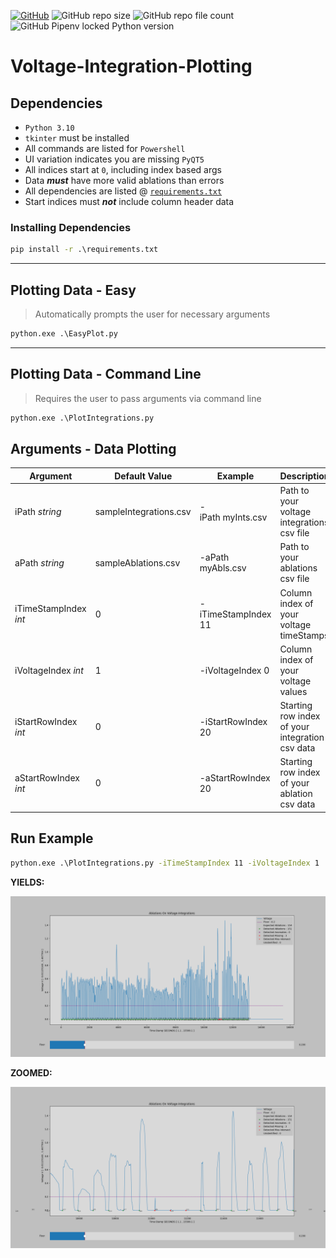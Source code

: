 
[![GitHub](https://img.shields.io/github/license/ryanpecha/Voltage-Integration-Plotting?color=blueviolet)](https://github.com/ryanpecha/Voltage-Integration-Plotting/blob/main/LICENSE.txt)
![GitHub repo size](https://img.shields.io/github/repo-size/ryanpecha/Voltage-Integration-Plotting)
![GitHub repo file count](https://img.shields.io/github/directory-file-count/ryanpecha/Voltage-Integration-Plotting)
![GitHub Pipenv locked Python version](https://img.shields.io/github/pipenv/locked/python-version/ryanpecha/Voltage-Integration-Plotting)

# Voltage-Integration-Plotting

## **Dependencies**

* `Python 3.10`
* `tkinter` must be installed
* All commands are listed for `Powershell`
* UI variation indicates you are missing `PyQT5`
* All indices start at `0`, including index based args
* Data _**must**_ have more valid ablations than errors
* All dependencies are listed @ [`requirements.txt`](./requirements.txt)
* Start indices must _**not**_ include column header data

### **Installing Dependencies**

```cmd
pip install -r .\requirements.txt
```

---

## **Plotting Data - Easy**

> Automatically prompts the user for necessary arguments

```cmd
python.exe .\EasyPlot.py
```

---

## **Plotting Data - Command Line**

> Requires the user to pass arguments via command line

```cmd
python.exe .\PlotIntegrations.py
```

## **Arguments - Data Plotting**

| Argument       | Default Value | Example                    | Description                                               |
| -------------- | ---------------------- | -------------------------- | --------------------------------------------------------- |
| iPath *string*         | sampleIntegrations.csv | -iPath myInts.csv | Path to your voltage integrations csv file                |
| aPath *string*         | sampleAblations.csv | -aPath myAbls.csv     | Path to your ablations csv file                           |
| iTimeStampIndex *int* | 0 | -iTimeStampIndex 11         | Column index of your voltage timeStamps |
| iVoltageIndex *int*   | 1 | -iVoltageIndex 0            | Column index of your voltage values |
| iStartRowIndex *int* | 0 | -iStartRowIndex 20         | Starting row index of your integration csv data |
| aStartRowIndex *int* | 0  | -aStartRowIndex 20         | Starting row index of your ablation csv data |

## **Run Example**

```cmd
python.exe .\PlotIntegrations.py -iTimeStampIndex 11 -iVoltageIndex 1
```

**YIELDS:**

![Plot of Generated Sample Data](./Figure_1.png "Plot of Existing Sample Data")

**ZOOMED:**

![Plot of Generated Sample Data](./Figure_2.png "Plot of Existing Sample Data - ZOOMED")
